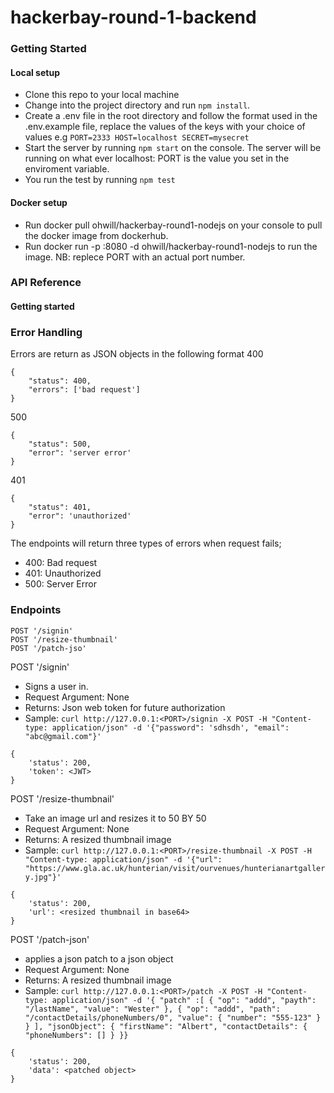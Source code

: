 # hackerbay-round-1-backend

### Getting Started

#### Local setup
- Clone this repo to your local machine
- Change into the project directory and run `npm install`.
- Create a .env file in the root directory and follow the format used in the .env.example file,
  replace the values of the keys with your choice of values e.g `PORT=2333 HOST=localhost SECRET=mysecret`
- Start the server by running `npm start` on the console. The server will be running on what ever localhost:<PORT> PORT is the value you set in the enviroment variable.
- You run the test by running `npm test`


#### Docker setup
- Run docker pull ohwill/hackerbay-round1-nodejs on your console to pull the docker image from dockerhub.
- Run docker run -p <PORT>:8080 -d ohwill/hackerbay-round1-nodejs to run the image. NB: replece PORT with an actual port number.

### API Reference
#### Getting started

### Error Handling
Errors are return as JSON objects in the following format
400
```
{
    "status": 400,
    "errors": ['bad request']
}
```
500
```
{
    "status": 500,
    "error": 'server error'
}
```
401
```
{
    "status": 401,
    "error": 'unauthorized'
}
```
The endpoints will return three types of errors when request fails;
- 400: Bad request
- 401: Unauthorized
- 500: Server Error

### Endpoints
```
POST '/signin'
POST '/resize-thumbnail'
POST '/patch-jso'
```

POST '/signin'
- Signs a user in.  
- Request Argument: None
- Returns: Json web token for future authorization
- Sample: ```curl http://127.0.0.1:<PORT>/signin -X POST -H "Content-type: application/json" -d '{"password": 'sdhsdh', "email": "abc@gmail.com"}'```
```
{
    'status': 200,
    'token': <JWT>
}
```

POST '/resize-thumbnail'
- Take an image url and resizes it to 50 BY 50 
- Request Argument: None
- Returns: A resized thumbnail image
- Sample: ```curl http://127.0.0.1:<PORT>/resize-thumbnail -X POST -H "Content-type: application/json" -d '{"url": "https://www.gla.ac.uk/hunterian/visit/ourvenues/hunterianartgallery.jpg"}'```
```
{
    'status': 200,
    'url': <resized thumbnail in base64>
}
```

POST '/patch-json'
- applies a json patch to a json object
- Request Argument: None
- Returns: A resized thumbnail image
- Sample: ```curl http://127.0.0.1:<PORT>/patch -X POST -H "Content-type: application/json" -d '{
    "patch" :[
        { "op": "addd", "payth": "/lastName", "value": "Wester" },
        { "op": "addd", "path": "/contactDetails/phoneNumbers/0", "value": { "number": "555-123" }  }
    ],
    "jsonObject": { "firstName": "Albert", "contactDetails": { "phoneNumbers": [] } }}```
```
{
    'status': 200,
    'data': <patched object>
}
```

